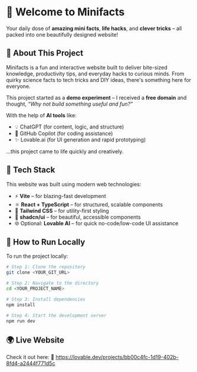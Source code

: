 # 🌟 Welcome to Minifacts

Your daily dose of **amazing mini facts**, **life hacks**, and **clever tricks** – all packed into one beautifully designed website!

## 📖 About This Project

Minifacts is a fun and interactive website built to deliver bite-sized knowledge, productivity tips, and everyday hacks to curious minds. From quirky science facts to tech tricks and DIY ideas, there's something here for everyone.

This project started as a **demo experiment** – I received a **free domain** and thought, *“Why not build something useful and fun?”*

With the help of **AI tools** like:
- 💡 ChatGPT (for content, logic, and structure)
- 🧠 GitHub Copilot (for coding assistance)
- ✨ Lovable.ai (for UI generation and rapid prototyping)

...this project came to life quickly and creatively.

## 🔧 Tech Stack

This website was built using modern web technologies:

- ⚡ **Vite** – for blazing-fast development
- ⚛️ **React + TypeScript** – for structured, scalable components
- 🎨 **Tailwind CSS** – for utility-first styling
- 🧱 **shadcn/ui** – for beautiful, accessible components
- 🌐 Optional: **Lovable AI** – for quick no-code/low-code UI assistance

## 📂 How to Run Locally

To run the project locally:

```bash
# Step 1: Clone the repository
git clone <YOUR_GIT_URL>

# Step 2: Navigate to the directory
cd <YOUR_PROJECT_NAME>

# Step 3: Install dependencies
npm install

# Step 4: Start the development server
npm run dev
```


## 🌍 Live Website
Check it out here:
🔗 https://lovable.dev/projects/bb00c4fc-1d19-402b-8fd4-a2444f771d5c
